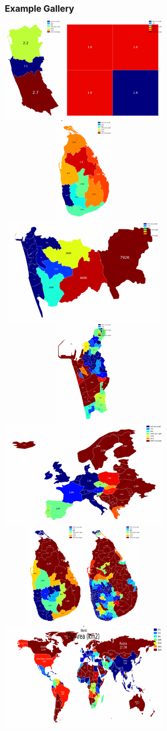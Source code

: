 # Example Gallery

<p align="center">

  <a href="build_from_ents">
    <img src="examples/build_from_ents/output/animated.gif" height="320px" />
  </a>


  <a href="build_from_polygons">
    <img src="examples/build_from_polygons/output/animated.gif" height="320px" />
  </a>


  <a href="build_from_topojson">
    <img src="examples/build_from_topojson/output/animated.gif" height="320px" />
  </a>


  <a href="cmb_pds_by_population">
    <img src="examples/cmb_pds_by_population/output/animated.gif" height="320px" />
  </a>


  <a href="cmc_gnds_by_population">
    <img src="examples/cmc_gnds_by_population/output/animated.gif" height="320px" />
  </a>


  <a href="europe_by_gdp_md_est">
    <img src="examples/europe_by_gdp_md_est/output/animated.gif" height="320px" />
  </a>


  <a href="lk_districts_by_population">
    <img src="examples/lk_districts_by_population/output/animated.gif" height="320px" />
  </a>


  <a href="lk_pds_by_electors">
    <img src="examples/lk_pds_by_electors/output/animated.gif" height="320px" />
  </a>


  <a href="world_countries_by_population">
    <img src="examples/world_countries_by_population/output/animated.gif" height="320px" />
  </a>

</p>
